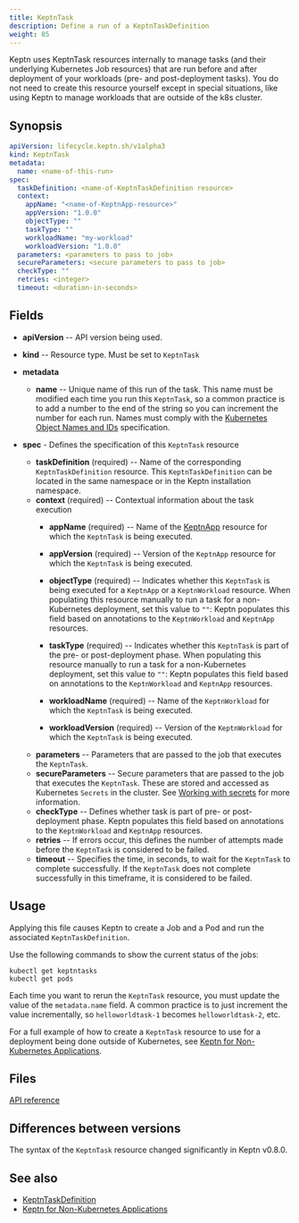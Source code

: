 ```yaml
---
title: KeptnTask
description: Define a run of a KeptnTaskDefinition
weight: 85
---
```


Keptn uses KeptnTask resources internally
to manage tasks (and their underlying Kubernetes Job resources)
that are run before and after deployment of your workloads
(pre- and post-deployment tasks).
You do not need to create this resource yourself except in special situations,
like using Keptn to manage workloads that are outside of the k8s cluster.

## Synopsis

```yaml
apiVersion: lifecycle.keptn.sh/v1alpha3
kind: KeptnTask
metadata:
  name: <name-of-this-run>
spec:
  taskDefinition: <name-of-KeptnTaskDefinition resource>
  context:
    appName: "<name-of-KeptnApp-resource>"
    appVersion: "1.0.0"
    objectType: ""
    taskType: ""
    workloadName: "my-workload"
    workloadVersion: "1.0.0"
  parameters: <parameters to pass to job>
  secureParameters: <secure parameters to pass to job>
  checkType: ""
  retries: <integer>
  timeout: <duration-in-seconds>
```

## Fields

* **apiVersion** -- API version being used.

* **kind** -- Resource type.
  Must be set to `KeptnTask`

* **metadata**
  * **name** -- Unique name of this run of the task.
    This name must be modified each time you run this `KeptnTask`,
    so a common practice is to add a number to the end of the string
    so you can increment the number for each run.
    Names must comply with the
    [Kubernetes Object Names and IDs](https://kubernetes.io/docs/concepts/overview/working-with-objects/names/#dns-subdomain-names)
    specification.
* **spec** - Defines the specification of this `KeptnTask` resource
  * **taskDefinition** (required) -- Name of the corresponding `KeptnTaskDefinition` resource.
    This `KeptnTaskDefinition` can be located in the same namespace
    or in the Keptn installation namespace.
  * **context** (required) -- Contextual information about the task execution
    * **appName** (required) -- Name of the
      [KeptnApp](../yaml-crd-ref/app.md) resource
      for which the `KeptnTask` is being executed.
    * **appVersion** (required) -- Version of the `KeptnApp` resource
      for which the `KeptnTask` is being executed.

    * **objectType** (required) -- Indicates whether this `KeptnTask`
      is being executed for a `KeptnApp` or a `KeptnWorkload` resource.
      When populating this resource manually
      to run a task for a non-Kubernetes deployment,
      set this value to `""`:
      Keptn populates this field based on annotations
      to the `KeptnWorkload` and `KeptnApp` resources.

    * **taskType** (required) -- Indicates whether this `KeptnTask`
      is part of the pre- or post-deployment phase.
      When populating this resource manually
      to run a task for a non-Kubernetes deployment,
      set this value to `""`:
      Keptn populates this field based on annotations
      to the `KeptnWorkload` and `KeptnApp` resources.

    * **workloadName** (required) -- Name of the `KeptnWorkload`
      for which the `KeptnTask` is being executed.
    * **workloadVersion** (required) -- Version of the `KeptnWorkload`
      for which the `KeptnTask` is being executed.
  * **parameters** -- Parameters that are passed to the job
    that executes the `KeptnTask`.
  * **secureParameters** -- Secure parameters that are passed
    to the job that executes the `KeptnTask`.
    These are stored and accessed as Kubernetes `Secrets` in the cluster.
    See [Working with secrets](../implementing/tasks.md#working-with-secrets)
    for more information.
  * **checkType** -- Defines whether task is part of pre- or post-deployment phase.
    Keptn populates this field based on annotations
    to the `KeptnWorkload` and `KeptnApp` resources.
  * **retries** -- If errors occur,
    this defines the number of attempts made
    before the `KeptnTask` is considered to be failed.
  * **timeout** -- Specifies the time, in seconds,
    to wait for the `KeptnTask` to complete successfully.
    If the `KeptnTask` does not complete successfully in this timeframe,
    it is considered to be failed.

## Usage

Applying this file causes Keptn to create a Job and a Pod
and run the associated `KeptnTaskDefinition`.

Use the following commands to show the current status of the jobs:

```shell
kubectl get keptntasks
kubectl get pods
```

Each time you want to rerun the `KeptnTask` resource,
you must update the value of the `metadata.name` field.
A common practice is to just increment the value incrementally,
so `helloworldtask-1` becomes `helloworldtask-2`, etc.

For a full example of how to create a `KeptnTask` resource
to use for a deployment being done outside of Kubernetes, see
[Keptn for Non-Kubernetes Applications](../implementing/tasks-non-k8s-apps.md).

## Files

[API reference](../crd-ref/lifecycle/v1alpha3/#keptntaskspec)

## Differences between versions

The syntax of the `KeptnTask` resource changed significantly
in Keptn v0.8.0.

## See also

* [KeptnTaskDefinition](taskdefinition.md)
* [Keptn for Non-Kubernetes Applications](../implementing/tasks-non-k8s-apps.md)
